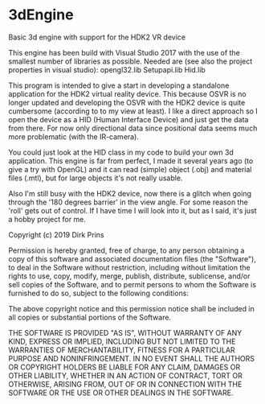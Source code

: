 # 3dEngine
Basic 3d engine with support for the HDK2 VR device

This engine has been build with Visual Studio 2017 with the use of the smallest number of libraries as possible.
Needed are (see also the project properties in visual studio):
opengl32.lib
Setupapi.lib
Hid.lib

This program is intended to give a start in developing a standalone application for the HDK2 virtual reality device.
This because OSVR is no longer updated and developing the OSVR with the HDK2 device is quite cumbersome (according to to my view at least).
I like a direct approach so I open the device as a HID (Human Interface Device) and just get the data from there.
For now only directional data since positional data seems much more problematic (with the IR-camera).

You could just look at the HID class in my code to build your own 3d application.
This engine is far from perfect, I made it several years ago (to give a try with OpenGL) and it can read (simple) object (.obj) and material files (.mtl), but for large objects it's not really usable.

Also I'm still busy with the HDK2 device, now there is a glitch when going through the '180 degrees barrier' in the view angle. 
For some reason the 'roll' gets out of control.
If I have time I will look into it, but as I said, it's just a hobby project for me.

Copyright (c) 2019 Dirk Prins

Permission is hereby granted, free of charge, to any person obtaining a copy of this software and associated documentation files (the "Software"), to deal in the Software without restriction, including without limitation the rights to use, copy, modify, merge, publish, distribute, sublicense, and/or sell copies of the Software, and to permit persons to whom the Software is furnished to do so, subject to the following conditions:

The above copyright notice and this permission notice shall be included in all copies or substantial portions of the Software.

THE SOFTWARE IS PROVIDED "AS IS", WITHOUT WARRANTY OF ANY KIND, EXPRESS OR IMPLIED, INCLUDING BUT NOT LIMITED TO THE WARRANTIES OF MERCHANTABILITY, FITNESS FOR A PARTICULAR PURPOSE AND NONINFRINGEMENT. IN NO EVENT SHALL THE AUTHORS OR COPYRIGHT HOLDERS BE LIABLE FOR ANY CLAIM, DAMAGES OR OTHER LIABILITY, WHETHER IN AN ACTION OF CONTRACT, TORT OR OTHERWISE, ARISING FROM, OUT OF OR IN CONNECTION WITH THE SOFTWARE OR THE USE OR OTHER DEALINGS IN THE SOFTWARE.
